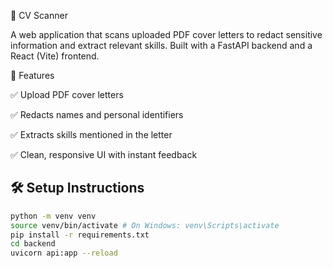📄 CV Scanner

A web application that scans uploaded PDF cover letters to redact sensitive information and extract relevant skills. Built with a FastAPI backend and a React (Vite) frontend.

🚀 Features

✅ Upload PDF cover letters

✅ Redacts names and personal identifiers

✅ Extracts skills mentioned in the letter

✅ Clean, responsive UI with instant feedback

## 🛠️ Setup Instructions
   ```bash
   python -m venv venv
   source venv/bin/activate # On Windows: venv\Scripts\activate
   pip install -r requirements.txt
   cd backend
   uvicorn api:app --reload
   ```